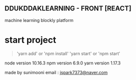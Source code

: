 ## DDUKDDAKLEARNING - FRONT [REACT]
machine learning blockly platform

# start project
> 'yarn add' or 'npm install' 
> 'yarn start' or 'npm start'

node version 10.16.3
npm  version 6.9.0
yarn version 1.17.3


made by sunimooni
email : jspark7373@naver.com